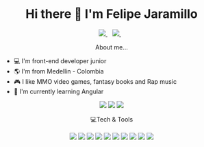 
<h1 align='center'>
  Hi there 👋 I'm Felipe Jaramillo
</h1>

<p align='center'>
  
  <a href="www.linkedin.com/in/felipet852">
    <img src="https://img.shields.io/badge/linkedin-%230077B5.svg?&style=for-the-badge&logo=linkedin&logoColor=white" />
  </a>&nbsp;&nbsp;
  <a href="https://www.facebook.com/felipe.tamayo.984/">
    <img src="https://img.shields.io/badge/Facebook-1877F2?style=for-the-badge&logo=facebook&logoColor=white" />        
  </a>&nbsp;&nbsp;
  
</p>

<p align='center'>
  About me...

  - 💻 I'm front-end developer junior
  - 🌎 I'm from Medellin - Colombia
  - 🎮 I like MMO video games, fantasy books and Rap music
  - 🌱 I'm currently learning Angular

</p>

<p align='center'>
    <img src="https://camo.githubusercontent.com/cb82e4a02eba709ee6456b3a07a464d768c22a27bdecbeef2d73d95ff18fe8bf/68747470733a2f2f726561646d652d747970696e672d7376672e6865726f6b756170702e636f6d3f666f6e743d4f70656e2b53616e7326636f6c6f723d4637373637362677696474683d353030266c696e65733d546869732b69732b6d792b4769744875622b7374617473" />
    <img src="https://github-readme-stats.vercel.app/api?username=Felipe852&show_icons=true&theme=dark" />
    <img src="https://github-readme-stats.vercel.app/api/top-langs/?username=Felipe852&layout=compact&theme=dark" />
</p>

<p align='center'>
  💻Tech & Tools <br/><br/>
  <img src="https://img.shields.io/badge/JavaScript-323330?style=for-the-badge&logo=javascript&logoColor=F7DF1E" />
  <img src="https://img.shields.io/badge/HTML5-E34F26?style=for-the-badge&logo=html5&logoColor=white" />
  <img src="https://img.shields.io/badge/CSS3-1572B6?style=for-the-badge&logo=css3&logoColor=white" />
  <img src="https://img.shields.io/badge/React-20232A?style=for-the-badge&logo=react&logoColor=61DAFB" />
  <img src="https://img.shields.io/badge/Tailwind_CSS-38B2AC?style=for-the-badge&logo=tailwind-css&logoColor=white" />
  <img src="https://img.shields.io/badge/Bootstrap-563D7C?style=for-the-badge&logo=bootstrap&logoColor=white" />
  <img src="https://img.shields.io/badge/React_Router-CA4245?style=for-the-badge&logo=react-router&logoColor=white" />
  <img src="https://img.shields.io/badge/Redux-593D88?style=for-the-badge&logo=redux&logoColor=white" />
  <img src="https://img.shields.io/badge/firebase-ffca28?style=for-the-badge&logo=firebase&logoColor=black" />
  <img src="https://img.shields.io/badge/Chakra--UI-319795?style=for-the-badge&logo=chakra-ui&logoColor=white" />
</p>

